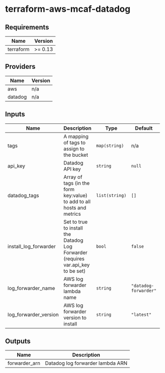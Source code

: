 # terraform-aws-mcaf-datadog

## Requirements

| Name | Version |
|------|---------|
| terraform | >= 0.13 |

## Providers

| Name | Version |
|------|---------|
| aws | n/a |
| datadog | n/a |

## Inputs

| Name | Description | Type | Default | Required |
|------|-------------|------|---------|:--------:|
| tags | A mapping of tags to assign to the bucket | `map(string)` | n/a | yes |
| api\_key | Datadog API key | `string` | `null` | no |
| datadog\_tags | Array of tags (in the form key:value) to add to all hosts and metrics | `list(string)` | `[]` | no |
| install\_log\_forwarder | Set to true to install the Datadog Log Forwarder (requires var.api\_key to be set) | `bool` | `false` | no |
| log\_forwarder\_name | AWS log forwarder lambda name | `string` | `"datadog-forwarder"` | no |
| log\_forwarder\_version | AWS log forwarder version to install | `string` | `"latest"` | no |

## Outputs

| Name | Description |
|------|-------------|
| forwarder\_arn | Datadog log forwarder lambda ARN |
